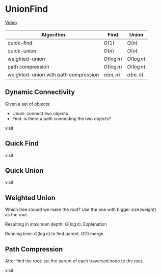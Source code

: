 # UnionFind

<span class="center-menu">[Video](https://www.youtube.com/watch?v=se_Ty3xSSSw&t=270s)</span>

| Algorithm                            | Find        | Union       |
| ------------------------------------ | ----------- | ----------- |
| quick-find                           | $O(1)$      | $O(n)$      |
| quick-union                          | $O(n)$      | $O(n)$      |
| weighted-union                       | $O(\log n)$ | $O(\log n)$ |
| path compression                     | $O(\log n)$ | $O(\log n)$            |
| weighted-union with path compression |  $\alpha(m,n)$           | $\alpha(m,n)$            |
## Dynamic Connectivity

Given a set of objects:

- Union: connect two objects
- Find: is there a path connecting the two objects?

visit [](CS2040_13.UnionFind.pdf#page=12)

## Quick Find

visit [](CS2040_13.UnionFind.pdf#page=23)

## Quick Union

visit [](CS2040_13.UnionFind.pdf#page=34)
## Weighted Union

Which tree should we make the root? Use the one with bigger size(weight) as the root. 

Resulting in maximum depth: $O(\log n)$. Explanation [](CS2040_13.UnionFind.pdf#page=83)

Running time: $O(\log n)$ to find parent. $O(1)$ merge.


## Path Compression

After find the root: set the parent of each traversed node to the root.

visit [](CS2040_13.UnionFind.pdf#page=97)

